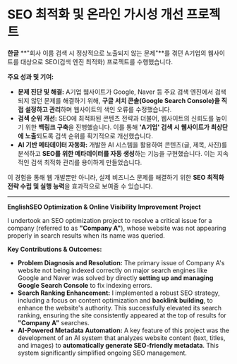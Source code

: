 # SEO 최적화 및 온라인 가시성 개선 프로젝트

**한글**
**"회사 이름 검색 시 정상적으로 노출되지 않는 문제"**를 겪던 A기업의 웹사이트를 대상으로 SEO(검색 엔진 최적화) 프로젝트를 수행했습니다.

**주요 성과 및 기여:**

- **문제 진단 및 해결:** A기업 웹사이트가 Google, Naver 등 주요 검색 엔진에서 검색되지 않던 문제를 해결하기 위해, **구글 서치 콘솔(Google Search Console)을 직접 설정하고 관리**하며 웹사이트의 색인 오류를 수정했습니다.
- **검색 순위 개선:** SEO에 최적화된 콘텐츠 전략과 더불어, 웹사이트의 신뢰도를 높이기 위한 **백링크 구축**을 진행했습니다. 이를 통해 **'A기업' 검색 시 웹사이트가 최상단에 노출**되도록 검색 순위를 획기적으로 개선했습니다.
- **AI 기반 메타데이터 자동화:** 개발한 AI 시스템을 활용하여 콘텐츠(글, 제목, 사진)를 분석하고 **SEO를 위한 메타데이터를 자동 생성**하는 기능을 구현했습니다. 이는 지속적인 검색 최적화 관리를 용이하게 만들었습니다.

이 경험을 통해 웹 개발뿐만 아니라, 실제 비즈니스 문제를 해결하기 위한 **SEO 최적화 전략 수립 및 실행 능력**을 효과적으로 보여줄 수 있습니다.

---

**EnglishSEO Optimization & Online Visibility Improvement Project**

I undertook an SEO optimization project to resolve a critical issue for a company (referred to as **"Company A"**), whose website was not appearing properly in search results when its name was queried.

**Key Contributions & Outcomes:**

- **Problem Diagnosis and Resolution:** The primary issue of Company A's website not being indexed correctly on major search engines like Google and Naver was solved by directly **setting up and managing Google Search Console** to fix indexing errors.
- **Search Ranking Enhancement:** I implemented a robust SEO strategy, including a focus on content optimization and **backlink building**, to enhance the website's authority. This successfully elevated its search ranking, ensuring the site consistently appeared at the top of results for **"Company A"** searches.
- **AI-Powered Metadata Automation:** A key feature of this project was the development of an AI system that analyzes website content (text, titles, and images) to **automatically generate SEO-friendly metadata**. This system significantly simplified ongoing SEO management.